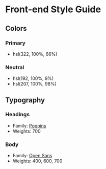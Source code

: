 # Front-end Style Guide

## Colors

### Primary

- hsl(322, 100%, 66%)

### Neutral

- hsl(192, 100%, 9%)
- hsl(207, 100%, 98%)

## Typography

### Headings

- Family: [Poppins](https://fonts.google.com/specimen/Poppins)
- Weights: 700

### Body

- Family: [Open Sans](https://fonts.google.com/specimen/Open+Sans)
- Weights: 400, 600, 700